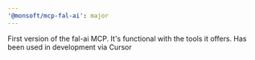 ```yaml
---
'@monsoft/mcp-fal-ai': major
---
```


First version of the fal-ai MCP. It's functional with the tools it offers. Has been used in development via Cursor
